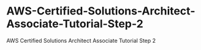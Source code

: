 


# AWS-Certified-Solutions-Architect-Associate-Tutorial-Step-2
AWS Certified Solutions Architect Associate Tutorial Step 2
